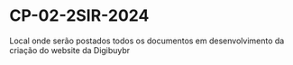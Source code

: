 # CP-02-2SIR-2024

Local onde serão postados todos os documentos em desenvolvimento da criação do website da Digibuybr

